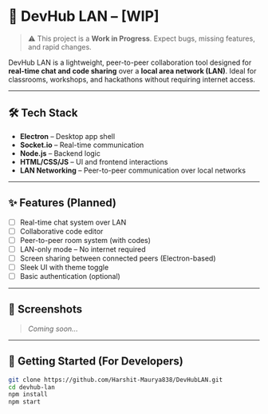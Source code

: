 # 🚀 DevHub LAN – [WIP]

> ⚠️ This project is a **Work in Progress**. Expect bugs, missing features, and rapid changes.

DevHub LAN is a lightweight, peer-to-peer collaboration tool designed for **real-time chat and code sharing** over a **local area network (LAN)**. Ideal for classrooms, workshops, and hackathons without requiring internet access.

---

## 🛠️ Tech Stack

- **Electron** – Desktop app shell
- **Socket.io** – Real-time communication
- **Node.js** – Backend logic
- **HTML/CSS/JS** – UI and frontend interactions
- **LAN Networking** – Peer-to-peer communication over local networks

---

## ✨ Features (Planned)

- [ ] Real-time chat system over LAN
- [ ] Collaborative code editor
- [ ] Peer-to-peer room system (with codes)
- [ ] LAN-only mode – No internet required
- [ ] Screen sharing between connected peers (Electron-based)
- [ ] Sleek UI with theme toggle
- [ ] Basic authentication (optional)

---

## 📸 Screenshots

> _Coming soon..._  

---

## 🧪 Getting Started (For Developers)

```bash
git clone https://github.com/Harshit-Maurya838/DevHubLAN.git
cd devhub-lan
npm install
npm start
